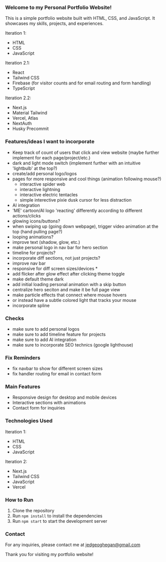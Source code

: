 ### Welcome to my Personal Portfolio Website!

This is a simple portfolio website built with HTML, CSS, and JavaScript. It showcases my skills, projects, and experiences.

Iteration 1:
- HTML
- CSS
- JavaScript

Iteration 2.1:
- React
- Tailwind CSS
- Firebase (for visitor counts and for email routing and form handling)
- TypeScript

Iteration 2.2:
- Next.js
- Material Tailwind
- Vercel, Atlas
- NextAuth
- Husky Precommit

### Features/ideas I want to incorporate
- Keep track of count of users that click and view website (maybe further implement for each page/project/etc.)
- dark and light mode switch (implement further with an intuitive 'lightbulb' at the top?) 
- create/add personal logo/logos 
- pages for more responsive and cool things (animation following mouse?)
  - interactive spider web
  - interactive lightning
  - interactive electric tentacles
  - simple interective pixie dusk cursor for less distraction
- AI integration
- 'ME' cartoon/AI logo 'reacting' differently according to different actions/clicks
- glowing icons/buttons?
- when swiping up (going down webpage), trigger video animation at the top (hand pulling page?)
- looping animations?
- improve text (shadow, glow, etc.)
- make personal logo in nav bar for hero section
- timeline for projects?
- incorporate diff sections, not just projects?
- improve nav bar
- responsive for diff screen sizes/devices *
- add flicker after glow effect after clicking theme toggle
- make default theme dark
- add initial loading personal animation with a skip button
- centralize hero seciton and make it be full page view
- make particle effects that connect where mouse hovers
- or instead have a subtle colored light that tracks your mouse
- incorporate spline 

### Checks
- make sure to add personal logos 
- make sure to add timeline feature for projects
- make sure to add AI integration
- make sure to incorporate SEO technics (google lighthouse)

### Fix Reminders
- fix navbar to show for different screen sizes
- fix handler routing for email in contact form

  
### Main Features

- Responsive design for desktop and mobile devices
- Interactive sections with animations
- Contact form for inquiries

### Technologies Used

Iteration 1:
- HTML
- CSS
- JavaScript

Iteration 2:
- Next.js
- Tailwind CSS
- JavaScript
- Vercel

### How to Run

1. Clone the repository
2. Run `npm install` to install the dependencies
3. Run `npm start` to start the development server

### Contact

For any inquiries, please contact me at jedgeoghegan@gmail.com

Thank you for visiting my portfolio website!



